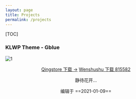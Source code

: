 ```yaml
---
layout: page
title: Projects
permalink: /projects
---
```


[TOC]

### KLWP Theme - Gblue
![1](https://kyun.ltyuanfang.cn/tc/2020/11/09/605183f4ec71b.png)
<center>
<a target="_blank" href="https://cloud.qingstore.cn/#/s/qe3kcO" class="btn btn-dark"> Qingstore 下载 &rarr;</a> 
<a target="_blank" href="https://ws28.cn/f/3xmf36gzc6m" class="btn btn-light"> Wenshushu 下载 815582</a> 
<center/>

<html>
<head>
<link rel="stylesheet" href="https://cdn.staticfile.org/font-awesome/4.7.0/css/font-awesome.css">
</head>
<body>
 
<i class="fa fa-circle-o-notch fa-spin"></i> 静待花开…
 
</body>
</html>

编辑于 ==2021-01-09==
